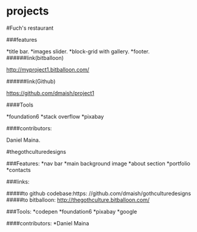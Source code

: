 # projects
#Fuch's restaurant

###features

 *title bar. 
 *images slider.
 *block-grid with gallery.
 *footer.
######link(bitballoon)

 http://myproject1.bitballoon.com/

######link(Github)

 https://github.com/dmaish/project1

####Tools

*foundation6 
*stack overflow 
*pixabay

####contributors:

Daniel Maina.


#thegothculturedesigns

###Features:
  *nav bar
  *main background image
  *about section
  *portfolio
  *contacts

###links:

#####to github codebase:https:
//github.com/dmaish/gothculturedesigns
#####to bitballoon:
http://thegothculture.bitballoon.com/

###Tools:
  *codepen
  *foundation6
  *pixabay
  *google

####contributors:
  *Daniel Maina

